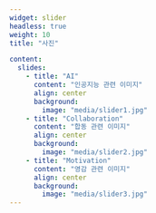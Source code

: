 ```yaml
---
widget: slider
headless: true
weight: 10
title: "사진"

content:
  slides:
    - title: "AI"
      content: "인공지능 관련 이미지"
      align: center
      background:
        image: "media/slider1.jpg"
    - title: "Collaboration"
      content: "합동 관련 이미지"
      align: center
      background:
        image: "media/slider2.jpg"
    - title: "Motivation"
      content: "영감 관련 이미지"
      align: center
      background:
        image: "media/slider3.jpg"
---
```

